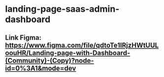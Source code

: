 # landing-page-saas-admin-dashboard

## Link Figma: https://www.figma.com/file/qdtoTe1IRjzHWtUULoouHR/Landing-page-with-Dashboard-(Community)-(Copy)?node-id=0%3A1&mode=dev
